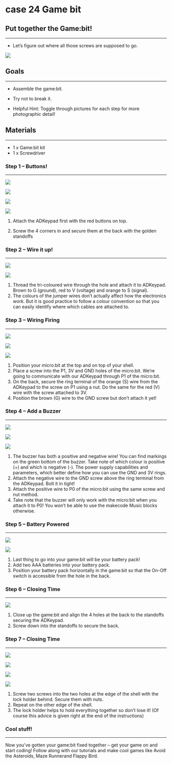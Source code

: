 # case 24 Game bit 

## Put together the Game:bit!
---
- Let’s figure out where all those screws are supposed to go.

![](./images/N3HnCBy.jpg)

## Goals
---
- Assemble the game:bit.

- Try not to break it.

- Helpful Hint: Toggle through pictures for each step for more photographic detail!

## Materials
---
- 1 x Game:bit kit
- 1 x Screwdriver


### Step 1 – Buttons!
---

![](./images/Ri5D7oe.png)

![](./images/Fyw1aVA.png)

![](./images/h4fNrgu.png)

![](./images/wvYTQ5C.png)

1. Attach the ADKeypad first with the red buttons on top.

2. Screw the 4 corners in and secure them at the back with the golden standoffs


### Step 2 – Wire it up!
---

![](./images/Gae1BQv.png)

![](./images/xRFjNlt.png)


1. Thread the tri-coloured wire through the hole and attach it to ADKeypad. Brown to G (ground), red to V (voltage) and orange to S (signal).
2. The colours of the jumper wires don’t actually affect how the electronics work. But it is good practice to follow a colour convention so that you can easily identify where which cables are attached to.


### Step 3 – Wiring Firing
---

![](./images/dV72K9F.png)

![](./images/ffNHfX7.png)

![](./images/kKuS4Qt.png)



1. Position your micro:bit at the top and on top of your shell.
2. Place a screw into the P1, 3V and GND holes of the micro:bit. We’re going to communicate with our ADKeypad through P1 of the micro:bit.
3. On the back, secure the ring terminal of the orange (S) wire from the ADKeypad to the screw on P1 using a nut. Do the same for the red (V) wire with the screw attached to 3V.
4. Position the brown (G) wire to the GND screw but don’t attach it yet!


### Step 4 – Add a Buzzer
---

![](./images/AXzsW5w.png)

![](./images/xjGcQso.png)

![](./images/u9NEcEK.png)

1. The buzzer has both a positive and negative wire! You can find markings on the green bottom of the buzzer. Take note of which colour is positive (+) and which is negative (-).
The power supply capabilities and parameters, which better define how you can use the GND and 3V rings.
2. Attach the negative wire to the GND screw above the ring terminal from the ADKeypad. Bolt it in tight!
3. Attach the positive wire to P0 of the micro:bit using the same screw and nut method.
4. Take note that the buzzer will only work with the micro:bit when you attach it to P0! You won’t be able to use the makecode Music blocks otherwise.



 
### Step 5 – Battery Powered
---

![](./images/TwHv0lF.png)

![](./images/Jxc5HF2.png)

1. Last thing to go into your game:bit will be your battery pack!
2. Add two AAA batteries into your battery pack.
3. Position your battery pack horizontally in the game:bit so that the On-Off switch is accessible from the hole in the back.



### Step 6 – Closing Time
---

![](./images/mccKFUr.png)

1. Close up the game:bit and align the 4 holes at the back to the standoffs securing the ADKeypad.
2. Screw down into the standoffs to secure the back.

### Step 7 – Closing Time
---

![](./images/sBHbG0a.png)

![](./images/xc6Kh9h.png)

![](./images/JXJA3ZR.png)

![](./images/xlTBeXt.png)

1. Screw two screws into the two holes at the edge of the shell with the lock holder behind. Secure them with nuts.
2. Repeat on the other edge of the shell.
3. The lock holder helps to hold everything together so don’t lose it! (Of course this advice is given right at the end of the instructions)


### Cool stuff!
---

Now you’ve gotten your game:bit fixed together – get your game on and start coding! Follow along with our tutorials and make cool games like Avoid the Asteroids, Maze Runnerand Flappy Bird.
